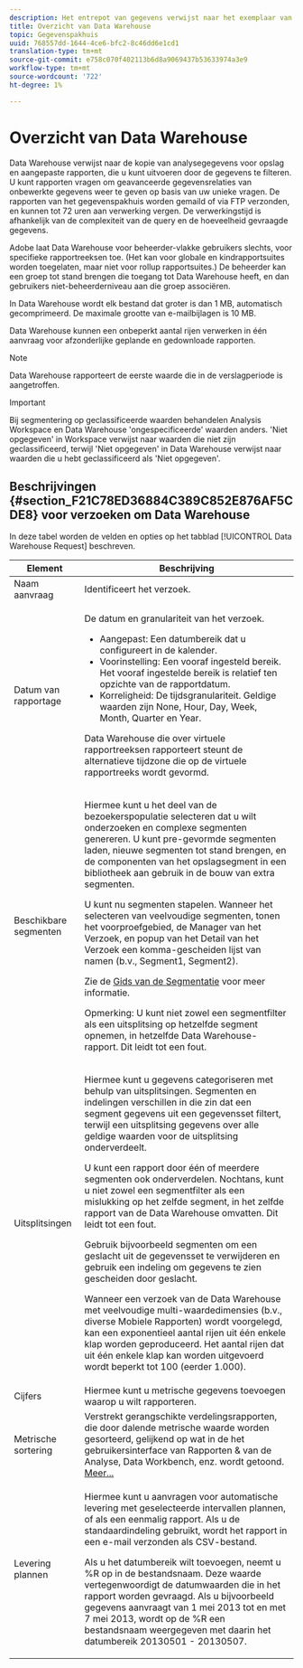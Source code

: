 ```yaml
---
description: Het entrepot van gegevens verwijst naar het exemplaar van de gegevens van Analytics voor opslag en douanerapporten, die u kunt lopen door de gegevens te filtreren. U kunt rapporten vragen om geavanceerde gegevensrelaties van onbewerkte gegevens weer te geven op basis van uw unieke vragen. De rapporten van het gegevenspakhuis worden gemaild of via FTP verzonden, en kunnen tot 72 uren aan verwerking vergen. De verwerkingstijd is afhankelijk van de complexiteit van de query en de hoeveelheid gevraagde gegevens.
title: Overzicht van Data Warehouse
topic: Gegevenspakhuis
uuid: 768557dd-1644-4ce6-bfc2-8c46dd6e1cd1
translation-type: tm+mt
source-git-commit: e758c070f402113b6d8a9069437b53633974a3e9
workflow-type: tm+mt
source-wordcount: '722'
ht-degree: 1%

---
```



# Overzicht van Data Warehouse

Data Warehouse verwijst naar de kopie van analysegegevens voor opslag en aangepaste rapporten, die u kunt uitvoeren door de gegevens te filteren. U kunt rapporten vragen om geavanceerde gegevensrelaties van onbewerkte gegevens weer te geven op basis van uw unieke vragen. De rapporten van het gegevenspakhuis worden gemaild of via FTP verzonden, en kunnen tot 72 uren aan verwerking vergen. De verwerkingstijd is afhankelijk van de complexiteit van de query en de hoeveelheid gevraagde gegevens.

Adobe laat Data Warehouse voor beheerder-vlakke gebruikers slechts, voor specifieke rapportreeksen toe. (Het kan voor globale en kindrapportsuites worden toegelaten, maar niet voor rollup rapportsuites.) De beheerder kan een groep tot stand brengen die toegang tot Data Warehouse heeft, en dan gebruikers niet-beheerderniveau aan die groep associëren.

In Data Warehouse wordt elk bestand dat groter is dan 1 MB, automatisch gecomprimeerd. De maximale grootte van e-mailbijlagen is 10 MB.

Data Warehouse kunnen een onbeperkt aantal rijen verwerken in één aanvraag voor afzonderlijke geplande en gedownloade rapporten.

>[!NOTE]
>
>Data Warehouse rapporteert de eerste waarde die in de verslagperiode is aangetroffen.

>[!IMPORTANT]
>
>Bij segmentering op geclassificeerde waarden behandelen Analysis Workspace en Data Warehouse &#39;ongespecificeerde&#39; waarden anders. &#39;Niet opgegeven&#39; in Workspace verwijst naar waarden die niet zijn geclassificeerd, terwijl &#39;Niet opgegeven&#39; in Data Warehouse verwijst naar waarden die u hebt geclassificeerd als &#39;Niet opgegeven&#39;.

## Beschrijvingen {#section_F21C78ED36884C389C852E876AF5CDE8} voor verzoeken om Data Warehouse

In deze tabel worden de velden en opties op het tabblad [!UICONTROL Data Warehouse Request] beschreven.

<table id="table_7325A2466866460E8B0AF7D696152713"> 
 <thead> 
  <tr> 
   <th colname="col1" class="entry"> Element </th> 
   <th colname="col2" class="entry"> Beschrijving </th> 
  </tr> 
 </thead>
 <tbody> 
  <tr> 
   <td colname="col1"> <span class="wintitle"> Naam aanvraag</span> </td> 
   <td colname="col2"> Identificeert het verzoek. </td> 
  </tr> 
  <tr> 
   <td colname="col1"> <span class="wintitle"> Datum van rapportage</span> </td> 
   <td colname="col2"> <p>De datum en granulariteit van het verzoek. </p> 
    <ul id="ul_C00F4529BD9E4113B517A61751B1DD5C"> 
     <li id="li_4D7C26812DF94ED7B64F985309541F46"> <span class="wintitle"> Aangepast</span>: Een datumbereik dat u configureert in de kalender. </li> 
     <li id="li_2B272087006847148A936350D1B2D523"> <span class="wintitle"> Voorinstelling</span>: Een vooraf ingesteld bereik. Het vooraf ingestelde bereik is relatief ten opzichte van de rapportdatum. </li> 
     <li id="li_745989965BB94D489FF7046587E13C42"> <span class="wintitle"> Korreligheid</span>: De tijdsgranulariteit. Geldige waarden zijn None, Hour, Day, Week, Month, Quarter en Year. </li> 
    </ul> <p>Data Warehouse die over virtuele rapportreeksen rapporteert steunt de alternatieve tijdzone die op de virtuele rapportreeks wordt gevormd. </p> </td> 
  </tr> 
  <tr> 
   <td colname="col1"> <span class="wintitle"> Beschikbare segmenten</span> </td> 
   <td colname="col2"> <p>Hiermee kunt u het deel van de bezoekerspopulatie selecteren dat u wilt onderzoeken en complexe segmenten genereren. U kunt pre-gevormde segmenten laden, nieuwe segmenten tot stand brengen, en de componenten van het opslagsegment in een bibliotheek aan gebruik in de bouw van extra segmenten. </p> <p>U kunt nu segmenten stapelen. Wanneer het selecteren van veelvoudige segmenten, tonen het voorproefgebied, de Manager van het Verzoek, en popup van het Detail van het Verzoek een komma-gescheiden lijst van namen (b.v., Segment1, Segment2). </p> <p>Zie de <a href="/help/components/segmentation/seg-home.md"> Gids van de Segmentatie</a> voor meer informatie. </p> <p>Opmerking:  U kunt niet zowel een segmentfilter als een uitsplitsing op hetzelfde segment opnemen, in hetzelfde Data Warehouse-rapport. Dit leidt tot een fout. </p> </td> 
  </tr> 
  <tr> 
   <td colname="col1"> <span class="wintitle"> Uitsplitsingen</span> </td> 
   <td colname="col2"> <p>Hiermee kunt u gegevens categoriseren met behulp van uitsplitsingen. Segmenten en indelingen verschillen in die zin dat een segment gegevens uit een gegevensset filtert, terwijl een uitsplitsing gegevens over alle geldige waarden voor de uitsplitsing onderverdeelt. </p> U kunt een rapport door één of meerdere segmenten ook onderverdelen. Nochtans, kunt u niet zowel een segmentfilter als een mislukking op het zelfde segment, in het zelfde rapport van de Data Warehouse omvatten. Dit leidt tot een fout. <p> Gebruik bijvoorbeeld segmenten om een geslacht uit de gegevensset te verwijderen en gebruik een indeling om gegevens te zien gescheiden door geslacht. </p> <p>Wanneer een verzoek van de Data Warehouse met veelvoudige multi-waardedimensies (b.v., diverse Mobiele Rapporten) wordt voorgelegd, kan een exponentieel aantal rijen uit één enkele klap worden geproduceerd. Het aantal rijen dat uit één enkele klap kan worden uitgevoerd wordt beperkt tot 100 (eerder 1.000). </p> </td> 
  </tr> 
  <tr> 
   <td colname="col1"> <span class="wintitle"> Cijfers</span> </td> 
   <td colname="col2">Hiermee kunt u metrische gegevens toevoegen waarop u wilt rapporteren. </td> 
  </tr> 
  <tr> 
   <td colname="col1"><span class="wintitle"> Metrische sortering</span> </td> 
   <td colname="col2">Verstrekt gerangschikte verdelingsrapporten, die door dalende metrische waarde worden gesorteerd, gelijkend op wat in de het gebruikersinterface van Rapporten &amp; van de Analyse, Data Workbench, enz. wordt getoond. <a href="/help/export/data-warehouse/sorting-by-metric.md"  > Meer...</a> </td> 
  </tr> 
  <tr> 
   <td colname="col1"> <span class="wintitle"> Levering plannen</span> </td> 
   <td colname="col2"> <p>Hiermee kunt u aanvragen voor automatische levering met geselecteerde intervallen plannen, of als een eenmalig rapport. Als u de standaardindeling gebruikt, wordt het rapport in een e-mail verzonden als CSV-bestand. </p> <p>Als u het datumbereik wilt toevoegen, neemt u <span class="filepath"> %R</span> op in de bestandsnaam. Deze waarde vertegenwoordigt de datumwaarden die in het rapport worden gevraagd. Als u bijvoorbeeld gegevens aanvraagt van 1 mei 2013 tot en met 7 mei 2013, wordt op de <span class="filepath"> %R</span> een bestandsnaam weergegeven met daarin het datumbereik 20130501 - 20130507. </p> </td> 
  </tr> 
 </tbody> 
</table>

